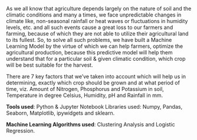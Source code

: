 As we all know that agriculture depends largely on the nature of soil and the climatic conditions and many a times, we face unpredictable changes in climate like, non-seasonal rainfall or heat waves or fluctuations in humidity levels, etc. and all such events cause a great loss to our farmers and farming, because of which they are not able to utilize their agricultural land to its fullest. So, to solve all such problems, we have built a Machine Learning Model by the virtue of which we can help farmers, optimize the agricultural production, because this predictive model will help them understand that for a particular soil & given climatic condition, which crop will be best suitable for the harvest.

There are 7 key factors that we’ve taken into account which will help us in determining, exactly which crop should be grown and at what period of time, viz. Amount of Nitrogen, Phosphorus and Potassium in soil, Temperature in degree Celsius, Humidity, pH and Rainfall in mm.

**Tools used**: Python & Jupyter Notebook Libraries used: Numpy, Pandas, Seaborn, Matplotlib, ipywidgets and sklearn.

**Machine Learning Algorithms used**: Clustering Analysis and Logistic Regression.

